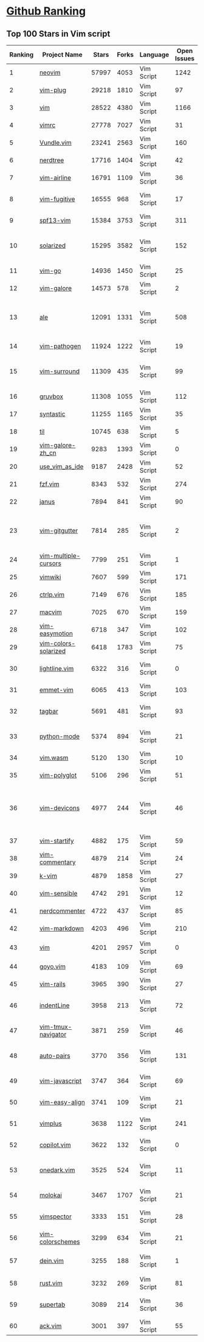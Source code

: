 [Github Ranking](../README.md)
==========

## Top 100 Stars in Vim script

| Ranking | Project Name | Stars | Forks | Language | Open Issues | Description | Last Commit |
| ------- | ------------ | ----- | ----- | -------- | ----------- | ----------- | ----------- |
| 1 | [neovim](https://github.com/neovim/neovim) | 57997 | 4053 | Vim Script | 1242 | Vim-fork focused on extensibility and usability | 2022-09-27T22:22:11Z |
| 2 | [vim-plug](https://github.com/junegunn/vim-plug) | 29218 | 1810 | Vim Script | 97 | :hibiscus: Minimalist Vim Plugin Manager | 2022-09-13T00:43:38Z |
| 3 | [vim](https://github.com/vim/vim) | 28522 | 4380 | Vim Script | 1166 | The official Vim repository | 2022-09-27T23:47:11Z |
| 4 | [vimrc](https://github.com/amix/vimrc) | 27778 | 7027 | Vim Script | 31 | The ultimate Vim configuration (vimrc) | 2022-09-24T13:10:04Z |
| 5 | [Vundle.vim](https://github.com/VundleVim/Vundle.vim) | 23241 | 2563 | Vim Script | 160 | Vundle, the plug-in manager for Vim | 2022-04-15T16:22:18Z |
| 6 | [nerdtree](https://github.com/preservim/nerdtree) | 17716 | 1404 | Vim Script | 42 | A tree explorer plugin for vim. | 2022-09-22T05:31:31Z |
| 7 | [vim-airline](https://github.com/vim-airline/vim-airline) | 16791 | 1109 | Vim Script | 36 | lean & mean status/tabline for vim that's light as air | 2022-09-26T16:58:53Z |
| 8 | [vim-fugitive](https://github.com/tpope/vim-fugitive) | 16555 | 968 | Vim Script | 17 | fugitive.vim: A Git wrapper so awesome, it should be illegal | 2022-09-04T16:45:34Z |
| 9 | [spf13-vim](https://github.com/spf13/spf13-vim) | 15384 | 3753 | Vim Script | 311 | The ultimate vim distribution | 2021-07-08T00:11:51Z |
| 10 | [solarized](https://github.com/altercation/solarized) | 15295 | 3582 | Vim Script | 152 | precision color scheme for multiple applications (terminal, vim, etc.) with both dark/light modes | 2020-04-27T06:49:07Z |
| 11 | [vim-go](https://github.com/fatih/vim-go) | 14936 | 1450 | Vim Script | 25 | Go development plugin for Vim | 2022-09-26T23:01:00Z |
| 12 | [vim-galore](https://github.com/mhinz/vim-galore) | 14573 | 578 | Vim Script | 2 | :mortar_board: All things Vim! | 2022-06-28T00:44:43Z |
| 13 | [ale](https://github.com/dense-analysis/ale) | 12091 | 1331 | Vim Script | 508 | Check syntax in Vim asynchronously and fix files, with Language Server Protocol (LSP) support | 2022-09-27T08:10:54Z |
| 14 | [vim-pathogen](https://github.com/tpope/vim-pathogen) | 11924 | 1222 | Vim Script | 19 | pathogen.vim: manage your runtimepath | 2022-08-24T17:21:16Z |
| 15 | [vim-surround](https://github.com/tpope/vim-surround) | 11309 | 435 | Vim Script | 99 | surround.vim: Delete/change/add parentheses/quotes/XML-tags/much more with ease | 2022-08-03T02:06:15Z |
| 16 | [gruvbox](https://github.com/morhetz/gruvbox) | 11308 | 1055 | Vim Script | 112 | Retro groove color scheme for Vim | 2022-09-01T17:39:29Z |
| 17 | [syntastic](https://github.com/vim-syntastic/syntastic) | 11255 | 1165 | Vim Script | 35 | Syntax checking hacks for vim | 2022-07-10T12:58:50Z |
| 18 | [til](https://github.com/jbranchaud/til) | 10745 | 638 | Vim Script | 5 | :memo: Today I Learned | 2022-09-24T15:59:01Z |
| 19 | [vim-galore-zh_cn](https://github.com/wsdjeg/vim-galore-zh_cn) | 9283 | 1393 | Vim Script | 0 | Vim 从入门到精通 | 2022-09-12T09:47:35Z |
| 20 | [use_vim_as_ide](https://github.com/yangyangwithgnu/use_vim_as_ide) | 9187 | 2428 | Vim Script | 52 | use vim as IDE | 2020-01-03T11:54:32Z |
| 21 | [fzf.vim](https://github.com/junegunn/fzf.vim) | 8343 | 532 | Vim Script | 274 | fzf :heart: vim | 2022-09-27T03:21:05Z |
| 22 | [janus](https://github.com/carlhuda/janus) | 7894 | 841 | Vim Script | 90 | Vim distribution | 2022-04-09T17:39:09Z |
| 23 | [vim-gitgutter](https://github.com/airblade/vim-gitgutter) | 7814 | 285 | Vim Script | 2 | A Vim plugin which shows git diff markers in the sign column and stages/previews/undoes hunks and partial hunks. | 2022-08-24T13:36:39Z |
| 24 | [vim-multiple-cursors](https://github.com/terryma/vim-multiple-cursors) | 7799 | 251 | Vim Script | 1 | True Sublime Text style multiple selections for Vim | 2020-07-30T19:52:03Z |
| 25 | [vimwiki](https://github.com/vimwiki/vimwiki) | 7607 | 599 | Vim Script | 171 | Personal Wiki for Vim | 2022-08-23T22:48:01Z |
| 26 | [ctrlp.vim](https://github.com/kien/ctrlp.vim) | 7149 | 676 | Vim Script | 185 | Fuzzy file, buffer, mru, tag, etc finder. | 2022-03-16T17:22:40Z |
| 27 | [macvim](https://github.com/macvim-dev/macvim) | 7025 | 670 | Vim Script | 159 | Vim - the text editor - for macOS | 2022-09-21T13:31:49Z |
| 28 | [vim-easymotion](https://github.com/easymotion/vim-easymotion) | 6718 | 347 | Vim Script | 102 | Vim motions on speed! | 2022-08-29T14:22:44Z |
| 29 | [vim-colors-solarized](https://github.com/altercation/vim-colors-solarized) | 6418 | 1783 | Vim Script | 75 | precision colorscheme for the vim text editor | 2021-09-08T16:54:19Z |
| 30 | [lightline.vim](https://github.com/itchyny/lightline.vim) | 6322 | 316 | Vim Script | 0 | A light and configurable statusline/tabline plugin for Vim | 2022-06-21T20:08:23Z |
| 31 | [emmet-vim](https://github.com/mattn/emmet-vim) | 6065 | 413 | Vim Script | 103 | emmet for vim: http://emmet.io/ | 2021-12-04T15:38:44Z |
| 32 | [tagbar](https://github.com/preservim/tagbar) | 5691 | 481 | Vim Script | 93 | Vim plugin that displays tags in a window, ordered by scope | 2022-09-26T06:56:07Z |
| 33 | [python-mode](https://github.com/python-mode/python-mode) | 5374 | 894 | Vim Script | 21 | Vim python-mode. PyLint, Rope, Pydoc, breakpoints from box. | 2022-01-28T23:43:18Z |
| 34 | [vim.wasm](https://github.com/rhysd/vim.wasm) | 5120 | 130 | Vim Script | 10 | Vim editor ported to WebAssembly | 2022-09-20T01:38:44Z |
| 35 | [vim-polyglot](https://github.com/sheerun/vim-polyglot) | 5106 | 296 | Vim Script | 51 | A solid language pack for Vim. | 2022-07-15T13:01:42Z |
| 36 | [vim-devicons](https://github.com/ryanoasis/vim-devicons) | 4977 | 244 | Vim Script | 46 | Adds file type icons to Vim plugins such as: NERDTree, vim-airline, CtrlP, unite, Denite, lightline, vim-startify and many more | 2022-07-16T10:53:32Z |
| 37 | [vim-startify](https://github.com/mhinz/vim-startify) | 4882 | 175 | Vim Script | 59 | :link: The fancy start screen for Vim. | 2022-04-19T16:57:54Z |
| 38 | [vim-commentary](https://github.com/tpope/vim-commentary) | 4879 | 214 | Vim Script | 24 | commentary.vim: comment stuff out | 2022-05-07T05:22:02Z |
| 39 | [k-vim](https://github.com/wklken/k-vim) | 4879 | 1858 | Vim Script | 27 | vim配置 | 2022-05-11T14:21:12Z |
| 40 | [vim-sensible](https://github.com/tpope/vim-sensible) | 4742 | 291 | Vim Script | 12 | sensible.vim: Defaults everyone can agree on | 2022-08-26T01:34:28Z |
| 41 | [nerdcommenter](https://github.com/preservim/nerdcommenter) | 4722 | 437 | Vim Script | 85 | Vim plugin for intensely nerdy commenting powers | 2022-09-12T06:15:28Z |
| 42 | [vim-markdown](https://github.com/preservim/vim-markdown) | 4203 | 496 | Vim Script | 210 | Markdown Vim Mode | 2022-09-28T02:46:19Z |
| 43 | [vim](https://github.com/ma6174/vim) | 4201 | 2957 | Vim Script | 0 | vim配置文件和插件(不再维护) | 2019-01-21T15:17:00Z |
| 44 | [goyo.vim](https://github.com/junegunn/goyo.vim) | 4183 | 109 | Vim Script | 69 | :tulip: Distraction-free writing in Vim | 2022-09-05T05:14:08Z |
| 45 | [vim-rails](https://github.com/tpope/vim-rails) | 3965 | 390 | Vim Script | 27 | rails.vim: Ruby on Rails power tools | 2022-09-27T03:12:26Z |
| 46 | [indentLine](https://github.com/Yggdroot/indentLine) | 3958 | 213 | Vim Script | 72 | A vim plugin to display the indention levels with thin vertical lines | 2022-09-07T13:36:32Z |
| 47 | [vim-tmux-navigator](https://github.com/christoomey/vim-tmux-navigator) | 3871 | 259 | Vim Script | 46 | Seamless navigation between tmux panes and vim splits | 2022-08-25T00:49:18Z |
| 48 | [auto-pairs](https://github.com/jiangmiao/auto-pairs) | 3770 | 356 | Vim Script | 131 | Vim plugin, insert or delete brackets, parens, quotes in pair | 2021-10-16T05:07:49Z |
| 49 | [vim-javascript](https://github.com/pangloss/vim-javascript) | 3747 | 364 | Vim Script | 69 | Vastly improved Javascript indentation and syntax support in Vim. | 2022-08-15T08:08:39Z |
| 50 | [vim-easy-align](https://github.com/junegunn/vim-easy-align) | 3741 | 109 | Vim Script | 21 | :sunflower: A Vim alignment plugin | 2020-07-01T22:46:55Z |
| 51 | [vimplus](https://github.com/chxuan/vimplus) | 3638 | 1122 | Vim Script | 241 | :rocket:An automatic configuration program for vim | 2022-08-02T08:57:49Z |
| 52 | [copilot.vim](https://github.com/github/copilot.vim) | 3622 | 132 | Vim Script | 0 | Neovim plugin for GitHub Copilot | 2022-09-18T21:35:48Z |
| 53 | [onedark.vim](https://github.com/joshdick/onedark.vim) | 3525 | 524 | Vim Script | 11 | A dark Vim/Neovim color scheme inspired by Atom's One Dark syntax theme. | 2022-07-23T06:35:05Z |
| 54 | [molokai](https://github.com/tomasr/molokai) | 3467 | 1707 | Vim Script | 21 | Molokai color scheme for Vim | 2020-10-01T18:15:59Z |
| 55 | [vimspector](https://github.com/puremourning/vimspector) | 3333 | 151 | Vim Script | 28 | vimspector - A multi-language debugging system for Vim | 2022-09-27T19:16:39Z |
| 56 | [vim-colorschemes](https://github.com/flazz/vim-colorschemes) | 3299 | 634 | Vim Script | 21 | one colorscheme pack to rule them all! | 2021-09-09T18:09:31Z |
| 57 | [dein.vim](https://github.com/Shougo/dein.vim) | 3255 | 188 | Vim Script | 1 | :zap: Dark powered Vim/Neovim plugin manager | 2022-09-13T11:46:07Z |
| 58 | [rust.vim](https://github.com/rust-lang/rust.vim) | 3232 | 269 | Vim Script | 81 | Vim configuration for Rust. | 2022-09-08T11:12:16Z |
| 59 | [supertab](https://github.com/ervandew/supertab) | 3089 | 214 | Vim Script | 36 | Perform all your vim insert mode completions with Tab | 2021-07-11T19:35:52Z |
| 60 | [ack.vim](https://github.com/mileszs/ack.vim) | 3001 | 397 | Vim Script | 55 | Vim plugin for the Perl module / CLI script 'ack' | 2022-08-31T08:07:55Z |

